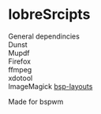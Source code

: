 # lobreSrcipts
General dependincies  
Dunst  
Mupdf  
Firefox  
ffmpeg  
xdotool  
ImageMagick
[bsp-layouts](https://github.com/phenax/bsp-layout)

Made for bspwm
